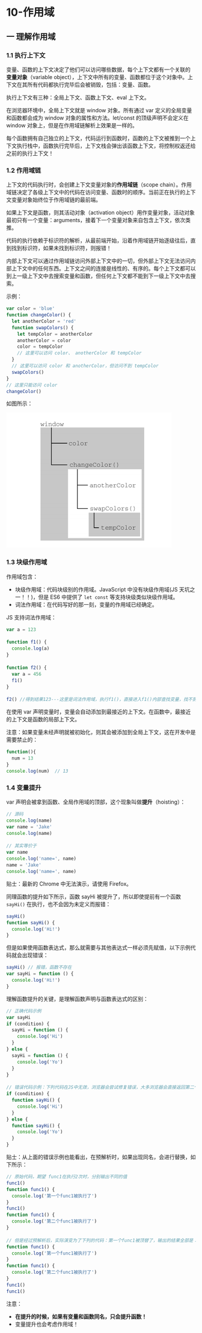 # 10-作用域

## 一 理解作用域

### 1.1 执行上下文

变量、函数的上下文决定了他们可以访问哪些数据，每个上下文都有一个关联的 **变量对象**（variable object），上下文中所有的变量、函数都位于这个对象中。上下文在其所有代码都执行完毕后会被销毁，包括：变量、函数。

执行上下文有三种：全局上下文、函数上下文、eval 上下文。

在浏览器环境中，全局上下文就是 window 对象。所有通过 var 定义的全局变量和函数都会成为 window 对象的属性和方法。let/const 的顶级声明不会定义在 window 对象上，但是在作用域链解析上效果是一样的。

每个函数拥有自己独立的上下文，代码运行到函数时，函数的上下文被推到一个上下文执行栈中，函数执行完毕后，上下文栈会弹出该函数上下文，将控制权返还给之前的执行上下文！

### 1.2 作用域链

上下文的代码执行时，会创建上下文变量对象的**作用域链**（scope chain）。作用域链决定了各级上下文中的代码在访问变量、函数时的顺序。当前正在执行的上下文变量对象始终位于作用域链的最前端。

如果上下文是函数，则其活动对象（activation object）用作变量对象，活动对象最初只有一个变量：arguments，接着下一个变量对象来自包含上下文，依次类推。

代码的执行依赖于标识符的解析，从最前端开始，沿着作用域链开始逐级往后，直到找到标识符，如果未找到标识符，则报错！

内部上下文可以通过作用域链访问外部上下文中的一切，但外部上下文无法访问内部上下文中的任何东西。上下文之间的连接是线性的、有序的。每个上下文都可以到上一级上下文中去搜索变量和函数，但任何上下文都不能到下一级上下文中去搜索。

示例：

```js
var color = 'blue'
function changeColor() {
  let anotherColor = 'red'
  function swapColors() {
    let tempColor = anotherColor
    anotherColor = color
    color = tempColor
    // 这里可以访问 color、 anotherColor 和 tempColor
  }
  // 这里可以访问 color 和 anotherColor，但访问不到 tempColor
  swapColors()
}
// 这里只能访问 color
changeColor()
```

如图所示：

![作用域链](../images/javascript/JavaScript-01.png)

### 1.3 块级作用域

作用域包含：

- 块级作用域：代码块级别的作用域。JavaScript 中没有块级作用域(JS 天坑之一！！)，但是 ES6 中提供了 `let const` 等支持块级类似块级作用域。
- 词法作用域：在代码写好的那一刻，变量的作用域已经确定。

JS 支持词法作用域：

```js
var a = 123

function f1() {
  console.log(a)
}

function f2() {
  var a = 456
  f1()
}

f2() //得到结果123---这里是词法作用域，执行f1()，直接进入f1()内部查找变量，找不到，去全局查找
```

在使用 var 声明变量时，变量会自动添加到最接近的上下文。在函数中，最接近的上下文是函数的局部上下文。

注意：如果变量未经声明就被初始化，则其会被添加到全局上下文，这在开发中是需要禁止的：

```js
function(){
  num = 13
}
console.log(num)  // 13
```

### 1.4 变量提升

var 声明会被拿到函数、全局作用域的顶部，这个现象叫做**提升**（hoisting）：

```js
// 源码
console.log(name)
var name = 'Jake'
console.log(name)

// 其实等价于
var name
console.log('name=', name)
name = 'Jake'
console.log('name=', name)
```

贴士：最新的 Chrome 中无法演示，请使用 Firefox。

同理函数的提升如下所示，函数 sayHi 被提升了，所以即使提前有一个函数 `sayHi()` 在执行，也不会因为未定义而报错：

```js
sayHi()
function sayHi() {
  console.log('Hi!')
}
```

但是如果使用函数表达式，那么就需要与其他表达式一样必须先赋值，以下示例代码就会出现错误：

```js
sayHi() // 报错，函数不存在
var sayHi = function () {
  console.log('Hi!')
}
```

理解函数提升的关键，是理解函数声明与函数表达式的区别：

```js
// 正确代码示例
var sayHi
if (condition) {
  sayHi = function () {
    console.log('Hi')
  }
} else {
  sayHi = function () {
    console.log('Yo')
  }
}

// 错误代码示例：下列代码在JS中无效，浏览器会尝试修复错误，大多浏览器会直接返回第二个函数声明！！！所以推荐使用函数表达式
if (condition) {
  function sayHi() {
    console.log('Hi')
  }
} else {
  function sayHi() {
    console.log('Yo')
  }
}
```

贴士：从上面的错误示例也能看出，在预解析时，如果出现同名，会进行替换，如下所示：

```js
// 原始代码，期望 func1在执行2次时，分别输出不同的值
func1()
function func1() {
  console.log('第一个func1被执行了')
}
func1()
function func1() {
  console.log('第二个func1被执行了')
}

// 但是经过预解析后，实际演变为了下列的代码：第一个func1被顶替了，输出的结果全部是：第二个func1被执行了
function func1() {
  console.log('第一个func1被执行了')
}
function func1() {
  console.log('第二个func1被执行了')
}
func1()
func1()
```

注意：

- **在提升的时候，如果有变量和函数同名，只会提升函数！**
- 变量提升也会考虑作用域！
